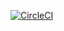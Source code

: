 [![CircleCI](https://circleci.com/gh/AGH-Space-Systems/Kromek_v2.svg?style=svg)](https://circleci.com/gh/AGH-Space-Systems/Kromek_v2)
